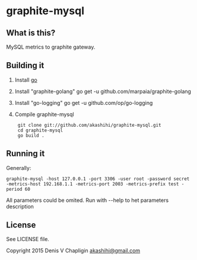 # graphite-mysql

## What is this?

MySQL metrics to graphite gateway.

## Building it

1. Install [go](http://golang.org/doc/install)

2. Install "graphite-golang" go get -u github.com/marpaia/graphite-golang

2. Install "go-logging" go get -u github.com/op/go-logging

4. Compile graphite-mysql

        git clone git://github.com/akashihi/graphite-mysql.git
        cd graphite-mysql
        go build .

## Running it

Generally:

    graphite-mysql -host 127.0.0.1 -port 3306 -user root -password secret -metrics-host 192.168.1.1 -metrics-port 2003 -metrics-prefix test -period 60

All parameters could be omited. Run with --help to het parameters description

## License 

See LICENSE file.

Copyright 2015 Denis V Chapligin <akashihi@gmail.com>
